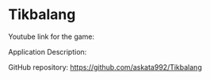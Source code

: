 # Tikbalang

Youtube link for the game:

Application Description:

GitHub repository:
https://github.com/askata992/Tikbalang